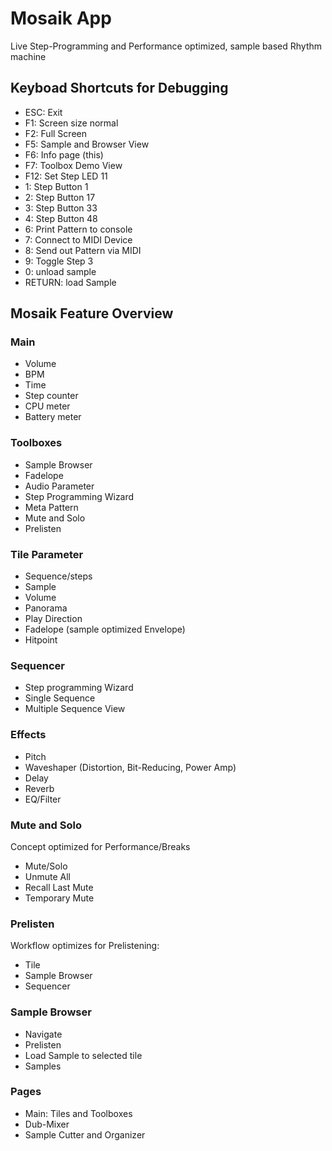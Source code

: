# Mosaik App
Live Step-Programming and Performance optimized, sample based Rhythm machine

## Keyboad Shortcuts for Debugging
- ESC: Exit
- F1: Screen size normal
- F2: Full Screen
- F5: Sample and Browser View
- F6: Info page (this) 
- F7: Toolbox Demo View
- F12: Set Step LED 11
- 1: Step Button 1
- 2: Step Button 17
- 3: Step Button 33
- 4: Step Button 48
- 6: Print Pattern to console
- 7: Connect to MIDI Device
- 8: Send out Pattern via MIDI
- 9: Toggle Step 3
- 0: unload sample
- RETURN: load Sample

## Mosaik Feature Overview

### Main
- Volume
- BPM
- Time
- Step counter
- CPU meter
- Battery meter

### Toolboxes
- Sample Browser
- Fadelope
- Audio Parameter
- Step Programming Wizard
- Meta Pattern
- Mute and Solo
- Prelisten

### Tile Parameter
- Sequence/steps
- Sample
- Volume
- Panorama
- Play Direction
- Fadelope (sample optimized Envelope)
- Hitpoint 

### Sequencer
- Step programming Wizard
- Single Sequence
- Multiple Sequence View
    
### Effects
- Pitch
- Waveshaper (Distortion, Bit-Reducing, Power Amp)
- Delay
- Reverb
- EQ/Filter

### Mute and Solo
Concept optimized for Performance/Breaks

- Mute/Solo
- Unmute All
- Recall Last Mute
- Temporary Mute

### Prelisten
Workflow optimizes for Prelistening:

- Tile
- Sample Browser
- Sequencer

### Sample Browser
- Navigate
- Prelisten
- Load Sample to selected tile
- Samples

### Pages
- Main: Tiles and Toolboxes
- Dub-Mixer
- Sample Cutter and Organizer


